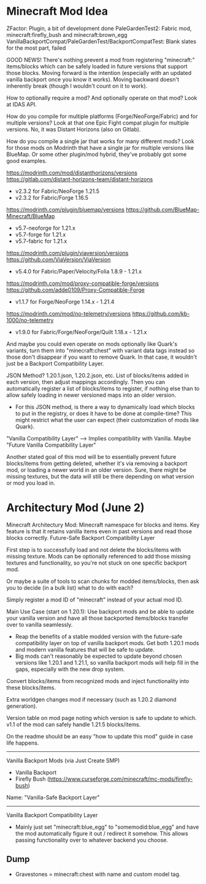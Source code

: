 # Minecraft Mod Idea

ZFactor: Plugin, a bit of development done
PaleGardenTest2: Fabric mod, minecraft:firefly_bush and minecraft:brown_egg
VanillaBackportCompat/PaleGardenTest/BackportCompatTest: Blank slates for the most part, failed

GOOD NEWS! There's nothing prevent a mod from registering "minecraft:" items/blocks which can be safely loaded in future versions that support those blocks. Moving forward is the intention (especially with an updated vanilla backport once you know it works). Moving backward doesn't inherently break (though I wouldn't count on it to work).



How to optionally require a mod? And optionally operate on that mod? Look at IDAS API.

How do you compile for multiple platforms (Forge/NeoForge/Fabric) and for multiple versions? Look at that one Epic Fight compat plugin for multiple versions. No, it was Distant Horizons (also on Gitlab).

How do you compile a single jar that works for many different mods? Look for those mods on Modrinth that have a single jar for multiple versions like BlueMap. Or some other plugin/mod hybrid, they've probably got some good examples.



https://modrinth.com/mod/distanthorizons/versions
https://gitlab.com/distant-horizons-team/distant-horizons
- v2.3.2 for Fabric/NeoForge 1.21.5
- v2.3.2 for Fabric/Forge 1.16.5

https://modrinth.com/plugin/bluemap/versions
https://github.com/BlueMap-Minecraft/BlueMap
- v5.7-neoforge for 1.21.x
- v5.7-forge for 1.21.x
- v5.7-fabric for 1.21.x

https://modrinth.com/plugin/viaversion/versions
https://github.com/ViaVersion/ViaVersion
- v5.4.0 for Fabric/Paper/Velocity/Folia 1.8.9 - 1.21.x

https://modrinth.com/mod/proxy-compatible-forge/versions
https://github.com/adde0109/Proxy-Compatible-Forge
- v1.1.7 for Forge/NeoForge 1.14.x - 1.21.4

https://modrinth.com/mod/no-telemetry/versions
https://github.com/kb-1000/no-telemetry
- v1.9.0 for Fabric/Forge/NeoForge/Quilt 1.18.x - 1.21.x



And maybe you could even operate on mods optionally like Quark's variants, turn them into "minecraft:chest" with variant data tags instead so those don't disappear if you want to remove Quark. In that case, it wouldn't just be a Backport Compatibility Layer.

JSON Method? 1.20.1.json, 1.20.2.json, etc. List of blocks/items added in each version, then adjust mappings accordingly. Then you can automatically register a list of blocks/items to register, if nothing else than to allow safely loading in newer versioned maps into an older version.
- For this JSON method, is there a way to dynamically load which blocks to put in the registry, or does it have to be done at compile-time? This might restrict what the user can expect (their customization of mods like Quark).

"Vanilla Compatibility Layer" --> Implies compatibility with Vanilla. Maybe "Future Vanilla Compatibility Layer"

Another stated goal of this mod will be to essentially prevent future blocks/items from getting deleted, whether it's via removing a backport mod, or loading a newer world in an older version. Sure, there might be missing textures, but the data will still be there depending on what version or mod you load in.



# Architectury Mod (June 2)

Minecraft Architectury Mod: Minecraft namespace for blocks and items. Key feature is that it retains vanilla items even in past versions and read those blocks correctly. Future-Safe Backport Compatibility Layer

First step is to successfully load and not delete the blocks/items with missing texture. Mods can be optionally referenced to add those missing textures and functionality, so you're not stuck on one specific backport mod.

Or maybe a suite of tools to scan chunks for modded items/blocks, then ask you to decide (in a bulk list) what to do with each?

Simply register a mod ID of "minecraft" instead of your actual mod ID.

Main Use Case (start on 1.20.1): Use backport mods and be able to update your vanilla version and have all those backported items/blocks transfer over to vanilla seamlessly.
- Reap the benefits of a stable modded version with the future-safe compatibility layer on top of vanilla backport mods. Get both 1.20.1 mods and modern vanilla features that will be safe to update.
- Big mods can't reasonably be expected to update beyond chosen versions like 1.20.1 and 1.21.1, so vanilla backport mods will help fill in the gaps, especially with the new drop system.

Convert blocks/items from recognized mods and inject functionality into these blocks/items.

Extra worldgen changes mod if necessary (such as 1.20.2 diamond generation).

Version table on mod page noting which version is safe to update to which. v1.1 of the mod can safely handle 1.21.5 blocks/items.

On the readme should be an easy "how to update this mod" guide in case life happens.

-----

Vanilla Backport Mods (via Just Create SMP)
- Vanilla Backport
- Firefly Bush (https://www.curseforge.com/minecraft/mc-mods/firefly-bush)

Name: "Vanilla-Safe Backport Layer"

-----

Vanilla Backport Compatibility Layer
- Mainly just set "minecraft:blue_egg" to "somemodid:blue_egg" and have the mod automatically figure it out / redirect it somehow. This allows passing functionality over to whatever backend you choose.



## Dump

- Gravestones = minecraft:chest with name and custom model tag.
